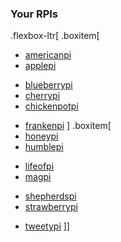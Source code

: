 ### Your RPIs

.flexbox-ltr[
.boxitem[
- [americanpi](192.168.0.193)			<!--|	[192.168.0.193]-->
- [applepi](192.168.0.192)				<!--|	[192.168.0.192]-->
<!--- apricotpi			|	[]-->
<!--- banoffeepi			|	[]-->
- [blueberrypi](192.168.0.165)			<!--|	[192.168.0.165]-->
- [cherrypi](192.168.0.179)			<!--|	[192.168.0.179]-->
- [chickenpotpi](192.168.0.187)		<!--|	[192.168.0.187]-->
<!--- chocolatepi			|	[]-->
<!--- cloudberry			<!--|	[192.168.0.193]-->
- [frankenpi](192.168.0.248)			<!--|	[192.168.0.248]-->
]
.boxitem[
- [honeypi](192.168.0.148)				<!--|	[192.168.0.148]-->
- [humblepi](192.168.0.112)			<!--|	[192.168.0.112]-->
<!--- imurhuckleberrypi	<!--|	[192.168.0.193]-->
- [lifeofpi](192.168.0.243)			<!--|	[192.168.0.243]-->
- [magpi](192.168.0.144)				<!--|	[192.168.0.144]-->
<!--- mudpi				<!--|	[192.168.0.193]-->
<!--- raspberrypi			<!--|	[192.168.0.193]-->
- [shepherdspi](192.168.0.108)			<!--|	[192.168.0.108]-->
- [strawberrypi](192.168.0.178)		<!--|	[192.168.0.178]-->
<!--- sweetypi			<!--|	[192.168.0.193]-->
- [tweetypi](192.168.0.212)			<!--|	[192.168.0.212]-->
]]
